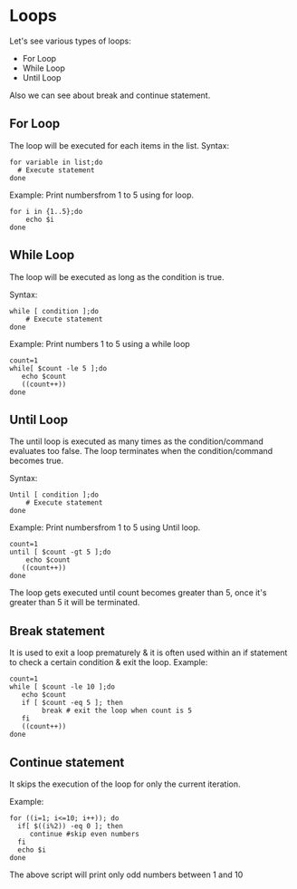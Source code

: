 # Loops

Let's see various types of loops:
- For Loop
- While Loop
- Until Loop

Also we can see about break and continue statement.

## For Loop

The loop will be executed for each items in the list.
Syntax:
```
for variable in list;do
  # Execute statement
done
```
Example:
Print numbersfrom 1 to 5 using for loop.

```
for i in {1..5};do
    echo $i
done
```

## While Loop

The loop will be executed as long as the condition is true.

Syntax:
```
while [ condition ];do
    # Execute statement
done
```
Example:
Print numbers 1 to 5 using a while loop

```
count=1
while[ $count -le 5 ];do
   echo $count
   ((count++))
done
```

## Until Loop

The until loop is executed as many times as the condition/command evaluates too false. 
The loop terminates when the condition/command becomes true. 

Syntax:
```
Until [ condition ];do
    # Execute statement
done 
```
Example:
Print numbersfrom 1 to 5 using Until loop.

```
count=1
until [ $count -gt 5 ];do
    echo $count
   ((count++))
done
```
The loop gets executed until count becomes greater than 5, 
once it's greater than 5 it will be terminated.

## Break statement

It is used to exit a loop prematurely & it is often used within an if statement to check a certain condition & exit the loop.
Example:
```
count=1
while [ $count -le 10 ];do
   echo $count
   if [ $count -eq 5 ]; then
        break # exit the loop when count is 5
   fi
   ((count++))
done
```

## Continue statement

It skips the execution of the loop for only the current iteration. 

Example:
```
for ((i=1; i<=10; i++)); do
  if[ $((i%2)) -eq 0 ]; then
     continue #skip even numbers
  fi
  echo $i
done
```
The above script will print only odd numbers between 1 and 10



